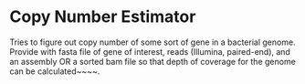 # Copy Number Estimator

Tries to figure out copy number of some sort of gene in a bacterial genome.
Provide with fasta file of gene of interest, reads (Illumina, paired-end), and an assembly OR a sorted bam file
so that depth of coverage for the genome can be calculated~~~~.
